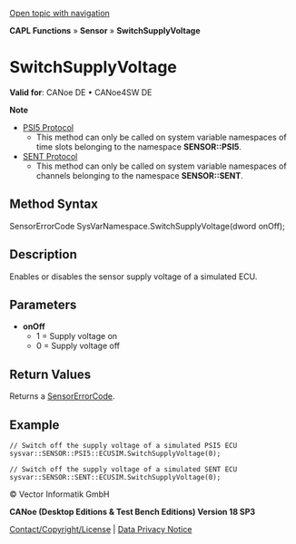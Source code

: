 [Open topic with navigation](../../../../../CANoeDEFamily.htm#Topics/CAPLFunctions/Sensor/Functions/CAPLfunctionSwitchSupplyVoltage.md)

**CAPL Functions** » **Sensor** » **SwitchSupplyVoltage**

# SwitchSupplyVoltage

**Valid for**: CANoe DE • CANoe4SW DE

**Note**

- [PSI5 Protocol](../../../CANoeCANalyzer/Sensor/SensorPSI5Protocol.md)
  - This method can only be called on system variable namespaces of time slots belonging to the namespace **SENSOR::PSI5**.
- [SENT Protocol](../../../CANoeCANalyzer/Sensor/SensorSENTProtocol.md)
  - This method can only be called on system variable namespaces of channels belonging to the namespace **SENSOR::SENT**.

## Method Syntax

SensorErrorCode SysVarNamespace.SwitchSupplyVoltage(dword onOff);

## Description

Enables or disables the sensor supply voltage of a simulated ECU.

## Parameters

- **onOff**
  - 1 = Supply voltage on
  - 0 = Supply voltage off

## Return Values

Returns a [SensorErrorCode](../CAPLfunctionsSensorEnumeration.md).

## Example

```plaintext
// Switch off the supply voltage of a simulated PSI5 ECU
sysvar::SENSOR::PSI5::ECUSIM.SwitchSupplyVoltage(0);

// Switch off the supply voltage of a simulated SENT ECU
sysvar::SENSOR::SENT::ECUSIM.SwitchSupplyVoltage(0);
```

© Vector Informatik GmbH

**CANoe (Desktop Editions & Test Bench Editions) Version 18 SP3**

[Contact/Copyright/License](../../../Shared/ContactCopyrightLicense.md) | [Data Privacy Notice](https://www.vector.com/int/en/company/get-info/privacy-policy/)
